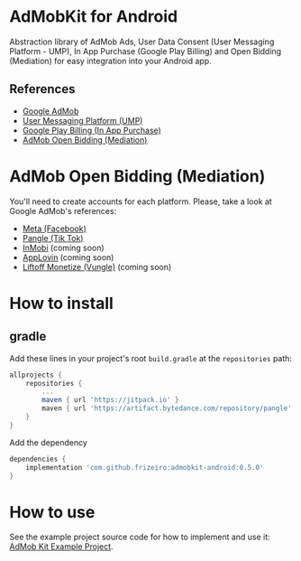 # AdMobKit for Android

Abstraction library of AdMob Ads, User Data Consent (User Messaging Platform - UMP), In App Purchase (Google Play Billing) and Open Bidding (Mediation) for easy integration into your Android app.

## References

* [Google AdMob](https://developers.google.com/admob/android)
* [User Messaging Platform (UMP)](https://developers.google.com/admob/android/privacy)
* [Google Play Billing (In App Purchase)](https://developer.android.com/google/play/billing/integrate)
* [AdMob Open Bidding (Mediation)](https://admob.google.com/home/bidding/what-is-bidding/)

# AdMob Open Bidding (Mediation)

You'll need to create accounts for each platform. Please, take a look at Google AdMob's references:
* [Meta (Facebook)](https://developers.google.com/admob/android/mediation/meta)
* [Pangle (Tik Tok)](https://developers.google.com/admob/android/mediation/pangle)
* [InMobi](https://developers.google.com/admob/android/mediation/inmobi) (coming soon)
* [AppLovin](https://developers.google.com/admob/android/mediation/applovin) (coming soon)
* [Liftoff Monetize (Vungle)](https://developers.google.com/admob/android/mediation/vungle) (coming soon)

# How to install

## gradle

Add these lines in your project's root `build.gradle` at the `repositories` path:
```gradle
allprojects {
    repositories {
        ...
        maven { url 'https://jitpack.io' }
        maven { url 'https://artifact.bytedance.com/repository/pangle' }
    }
}
```

Add the dependency
```gradle
dependencies {
    implementation 'com.github.frizeiro:admobkit-android:0.5.0'
}
```

# How to use

See the example project source code for how to implement and use it:
[AdMob Kit Example Project](https://github.com/frizeiro/admobkit-android/tree/master/example/src/main).